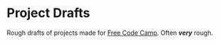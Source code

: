 # Project Drafts

Rough drafts of projects made for [Free Code Camp](https://www.freecodecamp.com/). Often ***very*** rough.
